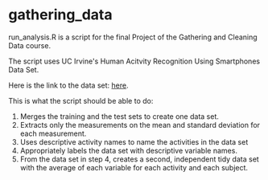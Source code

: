 # gathering_data

run_analysis.R is a script for the final Project of the Gathering and Cleaning Data course.

The script uses UC Irvine's Human Acitvity Recognition Using Smartphones Data Set.

Here is the link to the data set: [here](http://archive.ics.uci.edu/ml/datasets/Human+Activity+Recognition+Using+Smartphones).

This is what the script should be able to do:
1.  Merges the training and the test sets to create one data set.
2.  Extracts only the measurements on the mean and standard deviation for each measurement.
3.  Uses descriptive activity names to name the activities in the data set
4.  Appropriately labels the data set with descriptive variable names.
5.  From the data set in step 4, creates a second, independent tidy data set with the average of each variable for each activity and each subject.

